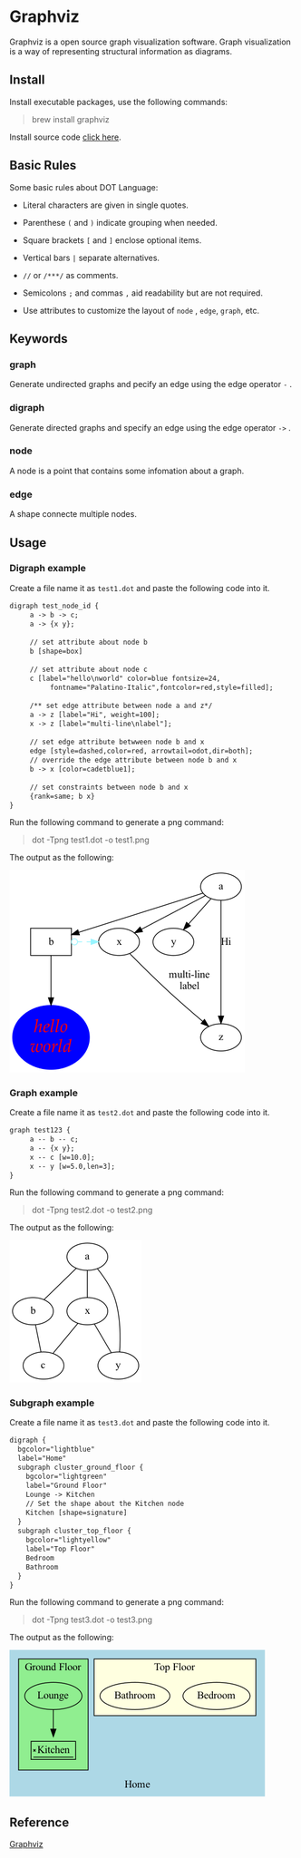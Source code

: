 # Graphviz

Graphviz is a open source graph visualization software. Graph visualization is a way of representing structural information as diagrams.



## Install

Install executable packages, use the following commands:

> brew install graphviz



Install  source code [click here](https://graphviz.org/download/source/).



## Basic Rules

Some basic rules about DOT Language:

- Literal characters are given in single quotes.

- Parenthese `(` and `)` indicate grouping when needed.

- Square brackets `[` and `]` enclose optional items.

- Vertical bars `|` separate alternatives.
- `//` or `/***/` as comments.
- Semicolons `;` and commas `,` aid readability but are not required.
- Use attributes to customize the layout of `node` , `edge`, `graph`, etc.



## Keywords

### graph

Generate undirected graphs and pecify an edge using the edge operator `-` .

### digraph

Generate directed graphs and specify an edge using the edge operator `->` .

### node

A node is a point that contains some infomation about a graph.

### edge

A shape connecte multiple nodes.



## Usage

### Digraph example

Create a file name it as `test1.dot` and paste the following code into it.

```visual basic
digraph test_node_id {
     a -> b -> c;
     a -> {x y};
     
     // set attribute about node b
     b [shape=box]
     
     // set attribute about node c
     c [label="hello\nworld" color=blue fontsize=24,
          fontname="Palatino-Italic",fontcolor=red,style=filled];
     
     /** set edge attribute between node a and z*/
     a -> z [label="Hi", weight=100];
     x -> z [label="multi-line\nlabel"];
     
     // set edge attribute betwween node b and x
     edge [style=dashed,color=red, arrowtail=odot,dir=both];
     // override the edge attribute between node b and x
     b -> x [color=cadetblue1];
     
     // set constraints between node b and x
     {rank=same; b x}
}
```

Run the following command to generate a png command:

> dot -Tpng test1.dot -o test1.png

The output as the following:

![test-1](./test1.png)



### Graph example

Create a file name it as `test2.dot` and paste the following code into it.

```
graph test123 {
     a -- b -- c;
     a -- {x y};
     x -- c [w=10.0];
     x -- y [w=5.0,len=3];
}
```

Run the following command to generate a png command:

> dot -Tpng test2.dot -o test2.png

The output as the following:

![test-2](./test2.png)

### Subgraph example

Create a file name it as `test3.dot` and paste the following code into it.

```visual basic
digraph {
  bgcolor="lightblue"
  label="Home"
  subgraph cluster_ground_floor {
    bgcolor="lightgreen"
    label="Ground Floor"
    Lounge -> Kitchen
    // Set the shape about the Kitchen node
    Kitchen [shape=signature]
  }
  subgraph cluster_top_floor {
    bgcolor="lightyellow"
    label="Top Floor"
    Bedroom
    Bathroom
  }
}
```

Run the following command to generate a png command:

> dot -Tpng test3.dot -o test3.png

The output as the following:

![test-3](./test3.png)



## Reference

[Graphviz](https://graphviz.org/)

